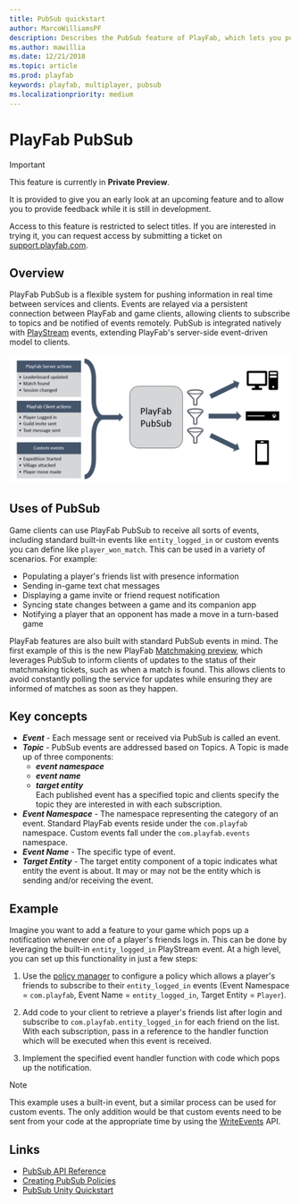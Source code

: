 ```yaml
---
title: PubSub quickstart
author: MarcoWilliamsPF
description: Describes the PubSub feature of PlayFab, which lets you publish information between clients and services.
ms.author: mawillia
ms.date: 12/21/2018
ms.topic: article
ms.prod: playfab
keywords: playfab, multiplayer, pubsub
ms.localizationpriority: medium
---
```


# PlayFab PubSub

> [!IMPORTANT]
> This feature is currently in **Private Preview**.  
>
> It is provided to give you an early look at an upcoming feature and to allow you to provide feedback while it is still in development.  
>
> Access to this feature is restricted to select titles. If you are interested in trying it, you can request access by submitting a ticket on [support.playfab.com](https://support.playfab.com/hc/en-us/requests/new).

## Overview

PlayFab PubSub is a flexible system for pushing information in real time between services and clients. Events are relayed via a persistent connection between PlayFab and game clients, allowing clients to subscribe to topics and be notified of events remotely. PubSub is integrated natively with [PlayStream](../../../api-references/events/index.md) events, extending PlayFab's server-side event-driven model to clients.

![Diagram of data flowing through the PubSub feature to clients](images/pubsub-overview.png)

## Uses of PubSub

Game clients can use PlayFab PubSub to receive all sorts of events, including standard built-in events like `entity_logged_in` or custom events you can define like `player_won_match`. This can be used in a variety of scenarios. For example:

- Populating a player's friends list with presence information
- Sending in-game text chat messages
- Displaying a game invite or friend request notification
- Syncing state changes between a game and its companion app
- Notifying a player that an opponent has made a move in a turn-based game

PlayFab features are also built with standard PubSub events in mind. The first example of this is the new PlayFab [Matchmaking preview](https://blog.playfab.com/blog/matchmaking-preview), which leverages PubSub to inform clients of updates to the status of their matchmaking tickets, such as when a match is found. This allows clients to avoid constantly polling the service for updates while ensuring they are informed of matches as soon as they happen.

## Key concepts

- ***Event*** - Each message sent or received via PubSub is called an event.
- ***Topic*** - PubSub events are addressed based on Topics. A Topic is made up of three components:
  - ***event namespace***
  - ***event name***
  - ***target entity***  
  Each published event has a specified topic and clients specify the topic they are interested in with each subscription.
- ***Event Namespace*** - The namespace representing the category of an event. Standard PlayFab events reside under the `com.playfab` namespace. Custom events fall under the `com.playfab.events` namespace.
- ***Event Name*** - The specific type of event.
- ***Target Entity*** - The target entity component of a topic indicates what entity the event is about. It may or may not be the entity which is sending and/or receiving the event.

## Example

Imagine you want to add a feature to your game which pops up a notification whenever one of a player's friends logs in. This can be done by leveraging the built-in `entity_logged_in` PlayStream event. At a high level, you can set up this functionality in just a few steps:

1. Use the [policy manager](pubsub-policies.md) to configure a policy which allows a player's friends to subscribe to their `entity_logged_in` events (Event Namespace = `com.playfab`, Event Name = `entity_logged_in`, Target Entity = `Player`).

1. Add code to your client to retrieve a player's friends list after login and subscribe to `com.playfab.entity_logged_in` for each friend on the list. With each subscription, pass in a reference to the handler function which will be executed when this event is received.

1. Implement the specified event handler function with code which pops up the notification.

> [!NOTE]
> This example uses a built-in event, but a similar process can be used for custom events. The only addition would be that custom events need to be sent from your code at the appropriate time by using the [WriteEvents](xref:titleid.playfabapi.com.events.playstreamevents.writeevents) API.

## Links

- [PubSub API Reference](pubsub-reference.md)
- [Creating PubSub Policies](pubsub-policies.md)
- [PubSub Unity Quickstart](quickstart-unity.md)